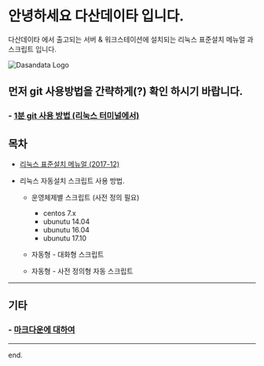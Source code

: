 # 안녕하세요 다산데이타 입니다.  
다산데이타 에서 출고되는 서버 & 워크스테이션에 설치되는 리눅스 표준설치 메뉴얼 과 스크립트 입니다.  

![Dasandata Logo](http://www.dasandata.co.kr/dasanlogo.jpg)

## 먼저 git 사용방법을 간략하게(?) 확인 하시기 바랍니다.    
### - [1분 git 사용 방법 (리눅스 터미널에서)][how-to-git]

[how-to-git]: https://github.com/dasandata/dasandata-LinuxInstall/blob/master/how-to-git.md#1%EB%B6%84-git-%EC%82%AC%EC%9A%A9-%EB%B0%A9%EB%B2%95-%EB%A6%AC%EB%88%85%EC%8A%A4-%ED%84%B0%EB%AF%B8%EB%84%90%EC%97%90%EC%84%9C


## 목차
- [리눅스 표준설치 메뉴얼 (2017-12)][standard_install.md]  

[standard_install.md]:  https://github.com/dasandata/dasandata-LinuxInstall/blob/master/standard_install.md#%EB%8B%A4%EC%82%B0%EB%8D%B0%EC%9D%B4%ED%83%80-%EB%A6%AC%EB%88%85%EC%8A%A4-%EC%84%A4%EC%B9%98-%ED%91%9C%EC%A4%80%EC%95%88-20171228

- 리눅스 자동설치 스크립트 사용 방법.
  - 운영체제별 스크립트 (사전 정의 필요)
      - centos 7.x
      - ubunutu 14.04
      - ubunutu 16.04
      - ubunutu 17.10  

  - 자동형 - 대화형 스크립트
  - 자동형 - 사전 정의형 자동 스크립트

***

## 기타
### - [마크다운에 대하여][markdown]
[markdown]:https://github.com/dasandata/dasandata-LinuxInstall/blob/develop/makrdown.md

***
end.
